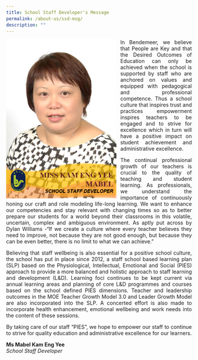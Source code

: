 ```yaml
---
title: School Staff Developer's Message
permalink: /about-us/ssd-msg/
description: ""
---
```

<p style="float:left; margin: 0 10px 0px 0">
<img src="/images/Aboutus/SSDM.png" alt="School Staff Developer" style="width:300px" /></p>

<p style="text-align:justify">
In Bendemeer, we believe that People are Key and that the Desired Outcomes of Education can only be achieved when the school is supported by staff who are anchored on values and equipped with pedagogical and professional competence. Thus a school culture that inspires trust and practices empowerment inspires teachers to be engaged and to strive for excellence which in turn will have a positive impact on student achievement and administrative excellence.</p>
<p style="text-align:justify">
The continual professional growth of our teachers is crucial to the quality of teaching and student learning. As professionals, we understand the importance of continuously honing our craft and role modeling life-long learning. We want to enhance our competencies and stay relevant with changing times so as to better prepare our students for a world beyond their classrooms in this volatile, uncertain, complex and ambiguous environment. As aptly put across by Dylan Williams -“If we create a culture where every teacher believes they need to improve, not because they are not good enough, but because they can be even better, there is no limit to what we can achieve.”</p>
<p style="text-align:justify">
Believing that staff well­being is also essential for a positive school culture, the school has put in place since 2012, a staff school based learning plan (SLP) based on the Physiological, Intellectual, Emotional and Social (PIES) approach to provide a more balanced and holistic approach to staff learning and development (L&D). Learning foci continues to be kept current via annual learning areas and planning of core L&D programmes and courses based on the school defined PIES dimensions. Teacher and leadership outcomes in the MOE Teacher Growth Model 3.0 and Leader Growth Model are also incorporated into the SLP. A concerted effort is also made to incorporate health enhancement, emotional well­being and work needs into the content of these sessions.</p>
<p style="text-align:justify">
By taking care of our staff “PIES”, we hope to empower our staff to continue to strive for quality education and administrative excellence for our learners.</p>

**Ms Mabel Kam Eng Yee** <br>
*School Staff Developer*